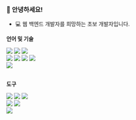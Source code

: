 ### 👋 안녕하세요!


* 💻 웹 백엔드 개발자를 희망하는 초보 개발자입니다.

**언어 및 기술**
<div>
<img src="https://img.shields.io/badge/Java-007396?style=flat-square&logo=java&logoColor=white"/>
<img src="https://img.shields.io/badge/Spring-6DB33F?style=flat-square&logo=spring&logoColor=white"/>
<img src="https://img.shields.io/badge/SpringBoot-6DB33F?style=flat-square&logo=springboot&logoColor=white"/>
<br>
<img src="https://img.shields.io/badge/HTML-E34F26?style=flat-square&logo=HTML5&logoColor=white"/>
<img src="https://img.shields.io/badge/CSS-1572B6?style=flat-square&logo=CSS3&logoColor=white"/>
<img src="https://img.shields.io/badge/JavaScript-F7DF1E?style=flat-square&logo=javascript&logoColor=white"/>
<img src="https://img.shields.io/badge/JQuery-0769AD?style=flat-square&logo=JQuery&logoColor=white"/>
<br>
<img src="https://img.shields.io/badge/SQL-C74634?style=flat-square&logo=SQL&logoColor=white"/>
</div>
<br>

**도구**
<div>
<img src="https://img.shields.io/badge/STS-6DB33F?style=flat-square&logo=sts&logoColor=white"/>
<img src="https://img.shields.io/badge/Eclipse-2C2255?style=flat-square&logo=eclipse&logoColor=white"/>
<img src="https://img.shields.io/badge/IntelliJ IDEA-000000?style=flat-square&logo=IntelliJ IDEA&logoColor=white"/>
<br>
<img src="https://img.shields.io/badge/VisualStudioCode-007ACC?style=flat-square&logo=visualstudiocode&logoColor=white"/>
<img src="https://img.shields.io/badge/SQL Developer-C74634?style=flat-square&logo=SQL Developer&logoColor=white"/>
<br>
<img src="https://img.shields.io/badge/GitHub-181717?style=flat-square&logo=github&logoColor=white"/>
</div>
